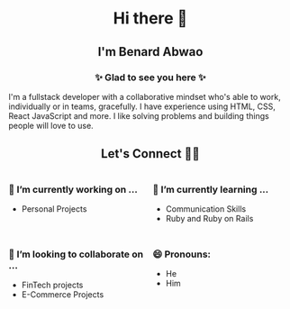 <h1 align="center">
 Hi there 👋
</h1>

<h2 align="center">
 I'm Benard Abwao
</h2>


<h3 align="center"> ✨ Glad to see you here ✨ </h3>

I'm a fullstack developer with a collaborative mindset who's able to work, individually or in teams, gracefully. I have experience using HTML, CSS, React JavaScript and more. I like solving problems and building things people will love to use.

<h2 align="center"> Let's Connect 🤝🏾 </h2>

<div style="display: grid; gap: 0.5rem; grid-template-columns: repeat(2, 1fr);">

<div>

<h3>🔭  I’m currently working on ...</h3>

- Personal Projects

</div>

<div>

<h3>🌱 I’m currently learning ...</h3>

- Communication Skills
- Ruby and Ruby on Rails

</div>

<div>
<h3>👯 I’m looking to collaborate on ...</h3>

- FinTech projects
- E-Commerce Projects

</div>
  
<div>
<h3>😄 Pronouns:</h3>

- He
- Him
  
</div>

</div>
  

